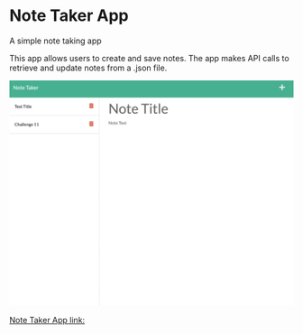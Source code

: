 # Note Taker App

A simple note taking app
 
This app allows users to create and save notes. The app makes API calls to retrieve and update notes from a .json file. 

![alt text](screenshot.png)



[Note Taker App link:](https://ianahill.github.io/Weather-Forecast-App/)